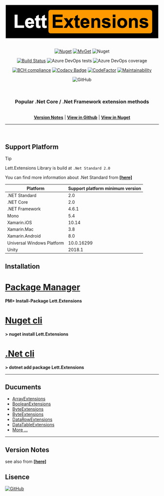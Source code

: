 <div>
<center><img src="./images/logo.png" width="500" height="109">
<br/>
<br/>

[![Nuget](https://img.shields.io/nuget/v/Lett.Extensions.svg)](https://www.nuget.org/packages/Lett.Extensions/)
[![MyGet](https://img.shields.io/myget/lett/v/Lett.Extensions.svg?label=MyGet)](https://www.myget.org/feed/lett/package/nuget/Lett.Extensions)
![Nuget](https://img.shields.io/nuget/dt/Lett.Extensions.svg)

[![Build Status](https://dev.azure.com/viacooky/Lett.Extensions/_apis/build/status/viacooky.Lett.Extensions?branchName=master)](https://dev.azure.com/viacooky/Lett.Extensions/_build/latest?definitionId=8&branchName=master)
![Azure DevOps tests](https://img.shields.io/azure-devops/tests/viacooky/Lett.Extensions/8/master.svg?compact_message)
![Azure DevOps coverage](https://img.shields.io/azure-devops/coverage/viacooky/Lett.Extensions/8/master.svg?color=9cf)

[![BCH compliance](https://bettercodehub.com/edge/badge/viacooky/Lett.Extensions?branch=master)](https://bettercodehub.com/)
[![Codacy Badge](https://api.codacy.com/project/badge/Grade/ef28989ffe5848a5877b1e1ef8c6162e)](https://www.codacy.com/app/viacooky/Lett.Extensions?utm_source=github.com&utm_medium=referral&utm_content=viacooky/Lett.Extensions&utm_campaign=Badge_Grade)
[![CodeFactor](https://www.codefactor.io/repository/github/viacooky/lett.extensions/badge/master)](https://www.codefactor.io/repository/github/viacooky/lett.extensions/overview/master)
[![Maintainability](https://api.codeclimate.com/v1/badges/0b962164039e8807500e/maintainability)](https://codeclimate.com/github/viacooky/Lett.Extensions/maintainability)

![GitHub](https://img.shields.io/github/license/viacooky/Lett.Extensions.svg)

<br/>
<h3>Popular .Net Core / .Net Framework extension methods</h3>
<br/>
<b><a href="version_notes.md">Version Notes</a></b> | <b><a href="https://github.com/viacooky/Lett.Extensions/">View in Github</a></b> | <b><a href="https://www.nuget.org/packages/Lett.Extensions/">View in Nuget</a></b></center>

</div>

---

<br/>

## Support Platform

> [!TIP]
> Lett.Extensions Library is build at `.Net Standard 2.0`
>
> You can find more information about .Net Standard from [**[here]**](https://docs.microsoft.com/en-us/dotnet/standard/net-standard#net-implementation-support)

| Platform                   | Support platform minimum version |
| -------------------------- | -------------------------------- |
| .NET Standard              | 2.0                              |
| .NET Core                  | 2.0                              |
| .NET Framework             | 4.6.1                            |
| Mono                       | 5.4                              |
| Xamarin.iOS                | 10.14                            |
| Xamarin.Mac                | 3.8                              |
| Xamarin.Android            | 8.0                              |
| Universal Windows Platform | 10.0.16299                       |
| Unity                      | 2018.1                           |

## Installation

# [**Package Manager**](#tab/tabid-a)

**PM> Install-Package Lett.Extensions**

# [**Nuget cli**](#tab/tabid-b)

**> nuget install Lett.Extensions**

# [**.Net cli**](#tab/tabid-c)

**> dotnet add package Lett.Extensions**

---

## Ducuments

- [ArrayExtensions](api/Lett.Extensions.ArrayExtensions.yml)
- [BooleanExtensions](api/Lett.Extensions.BooleanExtensions.yml)
- [ByteExtensions](api/Lett.Extensions.BooleanExtensions.yml)
- [ByteExtensions](api/Lett.Extensions.BooleanExtensions.yml)
- [DataRowExtensions](api/Lett.Extensions.DataRowExtensions.yml)
- [DataTableExtensions](api/Lett.Extensions.DataTableExtensions.yml)
- [More ...](api/Lett.Extensions.yml)

---

## Version Notes

see also from [**[here]**](version_notes.md)

## Lisence

[![GitHub](https://img.shields.io/github/license/viacooky/Lett.Extensions.svg)](https://github.com/viacooky/Lett.Extensions/blob/master/src/Lett.Extensions/LICENSE.txt)
